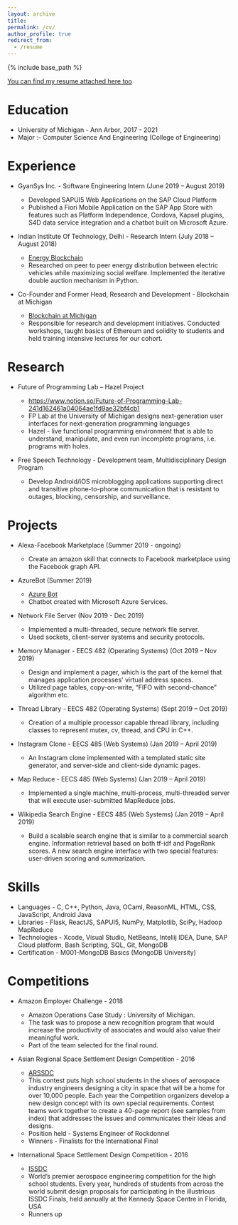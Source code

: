 ```yaml
---
layout: archive
title:
permalink: /cv/
author_profile: true
redirect_from:
  - /resume
---
```

{% include base_path %}

[You can find my resume attached here too](https://dash-mode.github.io/files/Resume_Dash.pdf)

Education
======
* University of Michigan - Ann Arbor, 2017 - 2021
* Major :- Computer Science And Engineering (College of Engineering)

Experience
======
* GyanSys Inc. - Software Engineering Intern (June 2019 – August 2019)
  * Developed SAPUI5 Web Applications on the SAP Cloud Platform
  * Published a Fiori Mobile Application on the SAP App Store with features such as Platform Independence, Cordova, Kapsel
plugins, S4D data service integration and a chatbot built on Microsoft Azure.

* Indian Institute Of Technology, Delhi - Research Intern (July 2018 – August 2018)
  * [Energy Blockchain](https://github.com/dash-mode/Energy-blockchain)
  * Researched on peer to peer energy distribution between electric vehicles while maximizing social welfare. Implemented the iterative double auction mechanism in Python.

* Co-Founder and Former Head, Research and Development - Blockchain at Michigan
  * [Blockchain at Michigan](https://www.michiganblockchain.org/)
  * Responsible for research and development initiatives. Conducted workshops, taught basics of Ethereum and solidity to students and held training intensive lectures for our cohort.

Research
=====
* Future of Programming Lab – Hazel Project
  * https://www.notion.so/Future-of-Programming-Lab-241d162461a04064ae1fd9ae32bf4cb1
  * FP Lab at the University of Michigan designs next-generation user interfaces for next-generation programming languages 
  * Hazel - live functional programming environment that is able to understand, manipulate, and even run incomplete programs, i.e. programs with holes.

* Free Speech Technology - Development team, Multidisciplinary Design Program
  * Develop Android/iOS microblogging applications supporting direct and transitive phone-to-phone communication that is resistant to outages, blocking, censorship, and surveillance.
  
Projects
=====
* Alexa-Facebook Marketplace (Summer 2019 - ongoing)
  * Create an amazon skill that connects to Facebook marketplace using the Facebook graph API.

* AzureBot (Summer 2019)
  * [Azure Bot](https://github.com/dash-mode/azureBot)
  * Chatbot created with Microsoft Azure Services.
  
* Network File Server (Nov 2019 - Dec 2019)
  * Implemented a multi-threaded, secure network file server.
  * Used sockets, client-server systems and security protocols.

* Memory Manager - EECS 482 (Operating Systems) (Oct 2019 – Nov 2019)
  * Design and implement a pager, which is the part of the kernel that manages application processes' virtual address spaces.
  * Utilized page tables, copy-on-write, “FIFO with second-chance” algorithm etc.

* Thread Library - EECS 482 (Operating Systems) (Sept 2019 – Oct 2019)
  * Creation of a multiple processor capable thread library, including classes to represent mutex, cv, thread, and CPU in C++.

* Instagram Clone - EECS 485 (Web Systems)  (Jan 2019 – April 2019)
  * An Instagram clone implemented with a templated static site generator, and server-side and client-side dynamic pages.

* Map Reduce - EECS 485 (Web Systems) (Jan 2019 – April 2019)
  * Implemented a single machine, multi-process, multi-threaded server that will execute user-submitted MapReduce jobs.

* Wikipedia Search Engine - EECS 485 (Web Systems)  (Jan 2019 – April 2019)
  * Build a scalable search engine that is similar to a commercial search engine. Information retrieval based on both tf-idf and PageRank scores. A new search engine interface with two special features: user-driven scoring and summarization.
 
Skills 	
=====
* Languages - 	C, C++, Python, Java, OCaml, ReasonML, HTML, CSS, JavaScript, Android Java
* Libraries - 	Flask, ReactJS, SAPUI5, NumPy, Matplotlib, SciPy, Hadoop MapReduce
* Technologies - 	Xcode, Visual Studio, NetBeans, Intellij IDEA, Dune, SAP Cloud platform, Bash Scripting, SQL, Git, MongoDB
* Certification - 	M001-MongoDB Basics (MongoDB University)


Competitions
=====
* Amazon Employer Challenge - 2018
  * Amazon Operations Case Study : University of Michigan.
  * The task was to propose a new recognition program that would increase the productivity of associates and would also value their meaningful work.
  * Part of the team selected for the final round.
  
* Asian Regional Space Settlement Design Competition - 2016
  * [ARSSDC](https://arssdc.org/)
  * This contest puts high school students in the shoes of aerospace industry engineers designing a city in space that will be a home for over 10,000 people. Each year the Competition organizers develop a new design concept with its own special requirements. Contest teams work together to create a 40-page report (see samples from index) that addresses the issues and communicates their ideas and designs.
  * Position held - Systems Engineer of Rockdonnel
  * Winners - Finalists for the International Final

* International Space Settlement Design Competition - 2016
  * [ISSDC](https://spaceset.org/)
  * World’s premier aerospace engineering competition for the high school students. Every year, hundreds of students from across the world submit design proposals for participating in the illustrious ISSDC Finals, held annually at the Kennedy Space Centre in Florida, USA
  * Runners up
